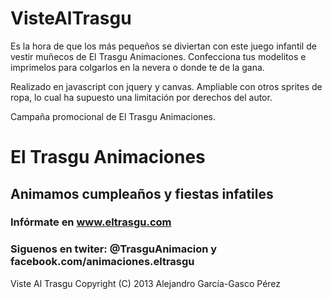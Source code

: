 VisteAlTrasgu
=============



Es la hora de que los más pequeños se diviertan con este juego infantil de vestir muñecos de El Trasgu Animaciones.
Confecciona tus modelitos e imprimelos para colgarlos en la nevera o donde te de la gana. 

Realizado en javascript con jquery y canvas. Ampliable con otros sprites de ropa, lo cual ha supuesto una limitación 
por derechos del autor.


Campaña promocional de El Trasgu Animaciones. 

# El Trasgu Animaciones
## Animamos cumpleaños y fiestas infatiles
### Infórmate en  www.eltrasgu.com
### Siguenos en twiter: @TrasguAnimacion y facebook.com/animaciones.eltrasgu 





Viste Al Trasgu
Copyright (C) 2013  Alejandro García-Gasco Pérez
      
